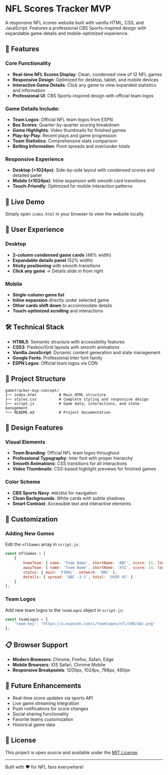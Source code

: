 # NFL Scores Tracker MVP

A responsive NFL scores website built with vanilla HTML, CSS, and JavaScript. Features a professional CBS Sports-inspired design with expandable game details and mobile-optimized experience.

## 🏈 Features

### Core Functionality
- **Real-time NFL Scores Display**: Clean, condensed view of 12 NFL games
- **Responsive Design**: Optimized for desktop, tablet, and mobile devices  
- **Interactive Game Details**: Click any game to view expanded statistics and information
- **Professional UI**: CBS Sports-inspired design with official team logos

### Game Details Include:
- **Team Logos**: Official NFL team logos from ESPN
- **Box Scores**: Quarter-by-quarter scoring breakdown
- **Game Highlights**: Video thumbnails for finished games
- **Play-by-Play**: Recent plays and game progression
- **Team Statistics**: Comprehensive stats comparison
- **Betting Information**: Point spreads and over/under totals

### Responsive Experience
- **Desktop (>1024px)**: Side-by-side layout with condensed scores and detailed panel
- **Mobile (≤1024px)**: Inline expansion with smooth card transitions
- **Touch-Friendly**: Optimized for mobile interaction patterns

## 🚀 Live Demo

Simply open `index.html` in your browser to view the website locally.

## 📱 User Experience

### Desktop
- **2-column condensed game cards** (48% width)
- **Expandable details panel** (52% width)
- **Sticky positioning** with smooth transitions
- **Click any game** → Details slide in from right

### Mobile
- **Single-column game list**
- **Inline expansion** directly under selected game
- **Other cards shift down** to accommodate details
- **Touch-optimized scrolling** and interactions

## 🛠️ Technical Stack

- **HTML5**: Semantic structure with accessibility features
- **CSS3**: Flexbox/Grid layouts with smooth animations
- **Vanilla JavaScript**: Dynamic content generation and state management
- **Google Fonts**: Professional Inter font family
- **ESPN Logos**: Official team logos via CDN

## 📂 Project Structure

```
gametracker-mvp-concept/
├── index.html          # Main HTML structure
├── styles.css          # Complete styling and responsive design  
├── script.js           # Game data, interactions, and state management
└── README.md           # Project documentation
```

## 🎨 Design Features

### Visual Elements
- **Team Branding**: Official NFL team logos throughout
- **Professional Typography**: Inter font with proper hierarchy
- **Smooth Animations**: CSS transitions for all interactions
- **Video Thumbnails**: CSS-based highlight previews for finished games

### Color Scheme
- **CBS Sports Navy**: `#002856` for navigation
- **Clean Backgrounds**: White cards with subtle shadows
- **Smart Contrast**: Accessible text and interactive elements

## 🔧 Customization

### Adding New Games
Edit the `nflGames` array in `script.js`:

```javascript
const nflGames = [
    {
        homeTeam: { name: 'Team Name', shortName: 'ABC', score: 21, logo: 'team-key' },
        awayTeam: { name: 'Team Name', shortName: 'XYZ', score: 14, logo: 'team-key' },
        status: { main: 'FINAL', network: 'NBC' },
        details: { spread: 'ABC -3.5', total: 'OVER 45' }
    }
];
```

### Team Logos
Add new team logos to the `teamLogos` object in `script.js`:

```javascript
const teamLogos = {
    'team-key': 'https://a.espncdn.com/i/teamlogos/nfl/500/abc.png'
};
```

## 📋 Browser Support

- **Modern Browsers**: Chrome, Firefox, Safari, Edge
- **Mobile Browsers**: iOS Safari, Chrome Mobile
- **Responsive Breakpoints**: 1200px, 1024px, 768px, 480px

## 🚀 Future Enhancements

- Real-time score updates via sports API
- Live game streaming integration  
- Push notifications for score changes
- Social sharing functionality
- Favorite teams customization
- Historical game data

## 📄 License

This project is open source and available under the [MIT License](LICENSE).

---

Built with ❤️ for NFL fans everywhere!
